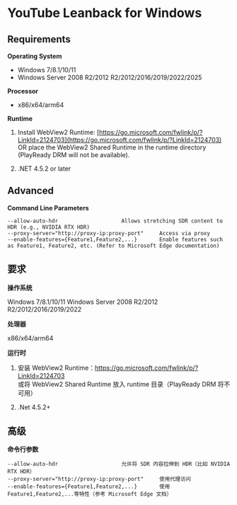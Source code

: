 # YouTube Leanback for Windows

## Requirements

**Operating System**
- Windows 7/8.1/10/11
- Windows Server 2008 R2/2012 R2/2012/2016/2019/2022/2025

**Processor**
- x86/x64/arm64

**Runtime**
1. Install WebView2 Runtime: [https://go.microsoft.com/fwlink/p/?LinkId=2124703](https://go.microsoft.com/fwlink/p/?LinkId=2124703)  
   OR place the WebView2 Shared Runtime in the runtime directory (PlayReady DRM will not be available).

2. .NET 4.5.2 or later

## Advanced

**Command Line Parameters**

```
--allow-auto-hdr					Allows stretching SDR content to HDR (e.g., NVIDIA RTX HDR)
--proxy-server="http://proxy-ip:proxy-port"		Access via proxy
--enable-features={Feature1,Feature2,...}		Enable features such as Feature1, Feature2, etc. (Refer to Microsoft Edge documentation)
```

## 要求

**操作系统**

Windows 7/8.1/10/11
Windows Server 2008 R2/2012 R2/2012/2016/2019/2022

**处理器**

x86/x64/arm64

**运行时**

1. 安装 WebView2 Runtime：https://go.microsoft.com/fwlink/p/?LinkId=2124703  
   或将 WebView2 Shared Runtime 放入 runtime 目录（PlayReady DRM 将不可用）

2. .Net 4.5.2+

## 高级

**命令行参数**

```
--allow-auto-hdr					允许将 SDR 内容拉伸到 HDR（比如 NVIDIA RTX HDR）
--proxy-server="http://proxy-ip:proxy-port"		使用代理访问
--enable-features={Feature1,Feature2,...}		使用Feature1,Feature2,...等特性（参考 Microsoft Edge 文档）
```
